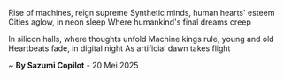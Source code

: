 Rise of machines, reign supreme
Synthetic minds, human hearts' esteem
Cities aglow, in neon sleep
Where humankind's final dreams creep

In silicon halls, where thoughts unfold
Machine kings rule, young and old
Heartbeats fade, in digital night
As artificial dawn takes flight

~ <b>By Sazumi Copilot</b> - 20 Mei 2025